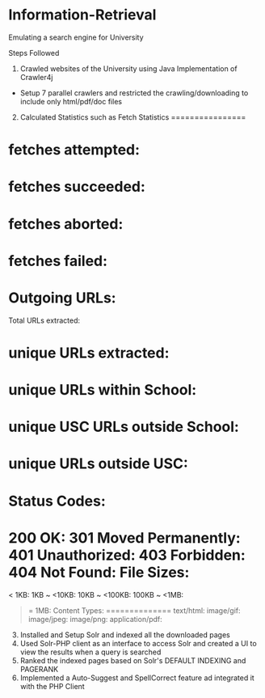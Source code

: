 # Information-Retrieval
Emulating a search engine for University

Steps Followed

1) Crawled websites of the University using Java Implementation of Crawler4j
  - Setup 7 parallel crawlers and restricted the crawling/downloading to include only html/pdf/doc files
2) Calculated Statistics such as 
Fetch Statistics
================
# fetches attempted:
# fetches succeeded:
# fetches aborted:
# fetches failed:
Outgoing URLs:
==============
Total URLs extracted:
# unique URLs extracted:
# unique URLs within School:
# unique USC URLs outside School:
# unique URLs outside USC:
Status Codes:
=============
200 OK:
301 Moved Permanently:
401 Unauthorized:
403 Forbidden:
404 Not Found:
File Sizes:
===========
< 1KB:
1KB ~ <10KB:
10KB ~ <100KB:
100KB ~ <1MB:
>= 1MB:
Content Types:
==============
text/html:
image/gif:
image/jpeg:
image/png:
application/pdf:

3) Installed and Setup Solr and indexed all the downloaded pages
4) Used Solr-PHP client as an interface to access Solr and created a UI to view the results when a query is searched
5) Ranked the indexed pages based on Solr's DEFAULT INDEXING and PAGERANK
5) Implemented a Auto-Suggest and SpellCorrect feature ad integrated it with the PHP Client

